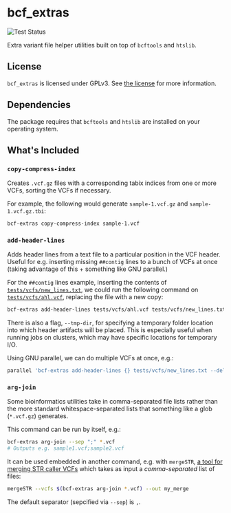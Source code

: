# bcf_extras

![Test Status](https://github.com/davidlougheed/bcf_extras/workflows/Tests/badge.svg)

Extra variant file helper utilities built on top of `bcftools` and `htslib`.


## License

`bcf_extras` is licensed under GPLv3. See [the license](./LICENSE) for more 
information.


## Dependencies

The package requires that `bcftools` and `htslib` are installed on your 
operating system.


## What's Included

### `copy-compress-index`

Creates `.vcf.gz` files with a corresponding tabix indices from one or more 
VCFs, sorting the VCFs if necessary.

For example, the following would generate `sample-1.vcf.gz` and `sample-1.vcf.gz.tbi`:

```bash
bcf-extras copy-compress-index sample-1.vcf
```

### `add-header-lines`

Adds header lines from a text file to a particular position in the VCF header.
Useful for e.g. inserting missing `##contig` lines to a bunch of VCFs at once
(taking advantage of this + something like GNU parallel.)

For the `##contig` lines example, inserting the contents of 
[`tests/vcfs/new_lines.txt`](tests/vcfs/new_lines.txt), we could run the 
following command on [`tests/vcfs/ahl.vcf`](tests/vcfs/ahl.vcf), replacing the 
file with a new copy:

```bash
bcf-extras add-header-lines tests/vcfs/ahl.vcf tests/vcfs/new_lines.txt --delete-existing
```

There is also a flag, `--tmp-dir`, for specifying a temporary folder location
into which header artifacts will be placed. This is especially useful when 
running jobs on clusters, which may have specific locations for temporary I/O.

Using GNU parallel, we can do multiple VCFs at once, e.g.:

```bash
parallel 'bcf-extras add-header-lines {} tests/vcfs/new_lines.txt --delete-existing' ::: /path/to/my/vcfs/*.vcf
```

### `arg-join`

Some bioinformatics utilities take in comma-separated file lists rather than 
the more standard whitespace-separated lists that something like a glob 
(`*.vcf.gz`) generates.

This command can be run by itself, e.g.:

```bash
bcf-extras arg-join --sep ";" *.vcf
# Outputs e.g. sample1.vcf;sample2.vcf
```

It can be used embedded in another command, e.g. with `mergeSTR`,
[a tool for merging STR caller VCFs](https://github.com/gymreklab/TRTools)
which takes as input a *comma-separated* list of files:

```bash
mergeSTR --vcfs $(bcf-extras arg-join *.vcf) --out my_merge
```

The default separator (sepcified via `--sep`) is `,`.
